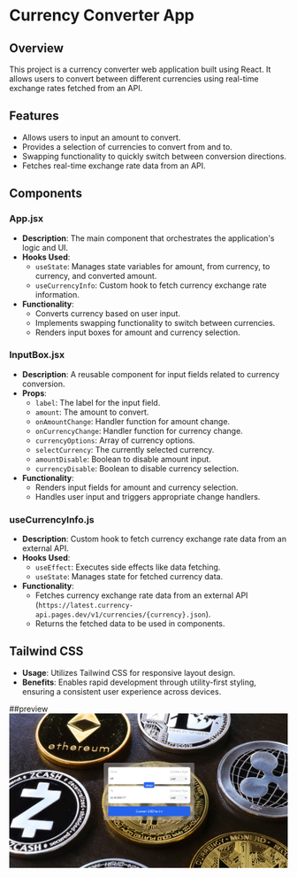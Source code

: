 # Currency Converter App

## Overview

This project is a currency converter web application built using React. It allows users to convert between different currencies using real-time exchange rates fetched from an API.

## Features

- Allows users to input an amount to convert.
- Provides a selection of currencies to convert from and to.
- Swapping functionality to quickly switch between conversion directions.
- Fetches real-time exchange rate data from an API.

## Components

### App.jsx

- **Description**: The main component that orchestrates the application's logic and UI.
- **Hooks Used**:
  - `useState`: Manages state variables for amount, from currency, to currency, and converted amount.
  - `useCurrencyInfo`: Custom hook to fetch currency exchange rate information.
- **Functionality**:
  - Converts currency based on user input.
  - Implements swapping functionality to switch between currencies.
  - Renders input boxes for amount and currency selection.

### InputBox.jsx

- **Description**: A reusable component for input fields related to currency conversion.
- **Props**:
  - `label`: The label for the input field.
  - `amount`: The amount to convert.
  - `onAmountChange`: Handler function for amount change.
  - `onCurrencyChange`: Handler function for currency change.
  - `currencyOptions`: Array of currency options.
  - `selectCurrency`: The currently selected currency.
  - `amountDisable`: Boolean to disable amount input.
  - `currencyDisable`: Boolean to disable currency selection.
- **Functionality**:
  - Renders input fields for amount and currency selection.
  - Handles user input and triggers appropriate change handlers.

### useCurrencyInfo.js

- **Description**: Custom hook to fetch currency exchange rate data from an external API.
- **Hooks Used**:
  - `useEffect`: Executes side effects like data fetching.
  - `useState`: Manages state for fetched currency data.
- **Functionality**:
  - Fetches currency exchange rate data from an external API (`https://latest.currency-api.pages.dev/v1/currencies/{currency}.json`).
  - Returns the fetched data to be used in components.

## Tailwind CSS

- **Usage**: Utilizes Tailwind CSS for responsive layout design.
- **Benefits**: Enables rapid development through utility-first styling, ensuring a consistent user experience across devices.

##preview
![preview ](assets/Screenshot%202024-04-22%20234504.png)